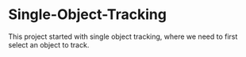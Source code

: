 # Single-Object-Tracking
This project started with single object tracking, where we need to first select an object to track.
